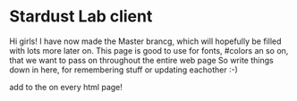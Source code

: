 # Stardust Lab client

Hi girls!
I have now made the Master brancg, which will hopefully be filled with lots more later on.
This page is good to use for fonts, #colors an so on, that we want to pass on throughout the entire web page
So write things down in here, for remembering stuff or updating eachother :-)

add <META NAME="robots" CONTENT="noindex,nofollow"> to the <head> on every html page!
